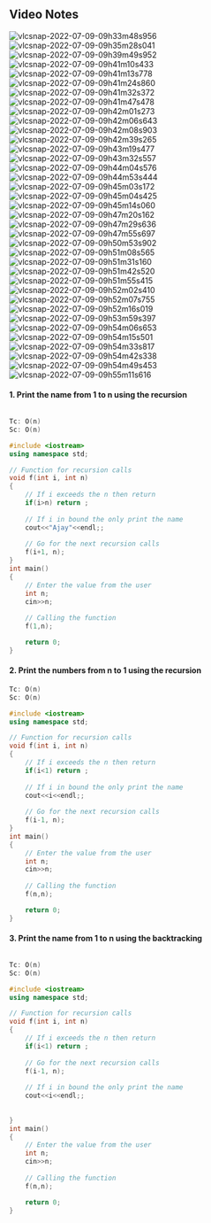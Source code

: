 ## Video Notes

![vlcsnap-2022-07-09-09h33m48s956](https://user-images.githubusercontent.com/37560890/178091508-3d5ed1c8-f230-442e-8f1d-d62c5f76725b.png)
![vlcsnap-2022-07-09-09h35m28s041](https://user-images.githubusercontent.com/37560890/178091509-4e76e3ad-0a30-421d-b949-77ba3efd34f2.png)
![vlcsnap-2022-07-09-09h39m49s952](https://user-images.githubusercontent.com/37560890/178091510-f0cba55e-9db7-4220-ac5d-4efa66ee4ad3.png)
![vlcsnap-2022-07-09-09h41m10s433](https://user-images.githubusercontent.com/37560890/178091511-7c0acce0-a7b3-4b8e-a018-00e3e2559f06.png)
![vlcsnap-2022-07-09-09h41m13s778](https://user-images.githubusercontent.com/37560890/178091512-2c84be73-0f58-4729-8ac8-6dde9cf60e23.png)
![vlcsnap-2022-07-09-09h41m24s860](https://user-images.githubusercontent.com/37560890/178091514-d12123d3-cd9b-4531-aa3a-747834eb8f63.png)
![vlcsnap-2022-07-09-09h41m32s372](https://user-images.githubusercontent.com/37560890/178091516-6aa2a559-549d-4118-9c8f-ff0074c06210.png)
![vlcsnap-2022-07-09-09h41m47s478](https://user-images.githubusercontent.com/37560890/178091517-175acee5-f597-428e-919e-49e74c6ce767.png)
![vlcsnap-2022-07-09-09h42m01s273](https://user-images.githubusercontent.com/37560890/178091518-76ff4aa9-9016-4de1-9fa9-b5cbfe663ef1.png)
![vlcsnap-2022-07-09-09h42m06s643](https://user-images.githubusercontent.com/37560890/178091519-fda0252b-9152-4e7e-b0bc-b9943717821b.png)
![vlcsnap-2022-07-09-09h42m08s903](https://user-images.githubusercontent.com/37560890/178091520-de342588-01ea-48d0-b580-0142fec1a108.png)
![vlcsnap-2022-07-09-09h42m39s265](https://user-images.githubusercontent.com/37560890/178091521-b398e477-0394-4d6c-ab33-49b117dc8640.png)
![vlcsnap-2022-07-09-09h43m19s477](https://user-images.githubusercontent.com/37560890/178091522-df0d93ff-a785-44dc-a16d-3d483992b1ea.png)
![vlcsnap-2022-07-09-09h43m32s557](https://user-images.githubusercontent.com/37560890/178091523-87ea8e50-46bc-464e-af0b-9426c6155f1e.png)
![vlcsnap-2022-07-09-09h44m04s576](https://user-images.githubusercontent.com/37560890/178091524-fc25d5f8-926e-4be4-be53-85752fb0aeb8.png)
![vlcsnap-2022-07-09-09h44m53s444](https://user-images.githubusercontent.com/37560890/178091526-b944f004-417a-416c-b57b-7c3f82c39ae0.png)
![vlcsnap-2022-07-09-09h45m03s172](https://user-images.githubusercontent.com/37560890/178091528-ae9465e4-ba5c-4e89-ae36-fb5df0565e07.png)
![vlcsnap-2022-07-09-09h45m04s425](https://user-images.githubusercontent.com/37560890/178091531-9443ece1-4366-42e2-901a-4f826fd6c5e3.png)
![vlcsnap-2022-07-09-09h45m14s060](https://user-images.githubusercontent.com/37560890/178091533-f7a76c42-2267-419b-93dc-4d99f96f2031.png)
![vlcsnap-2022-07-09-09h47m20s162](https://user-images.githubusercontent.com/37560890/178091535-ad3c596c-2dd7-4c58-8bf9-112f85cb5dc0.png)
![vlcsnap-2022-07-09-09h47m29s636](https://user-images.githubusercontent.com/37560890/178091536-04924ad7-01dc-4431-96bc-98ae1084fdf0.png)
![vlcsnap-2022-07-09-09h47m55s697](https://user-images.githubusercontent.com/37560890/178091537-955592bd-f3ee-444d-ba68-9f61f3334ad7.png)
![vlcsnap-2022-07-09-09h50m53s902](https://user-images.githubusercontent.com/37560890/178091538-8bc164ed-bcdc-440e-87ec-4957084a2235.png)
![vlcsnap-2022-07-09-09h51m08s565](https://user-images.githubusercontent.com/37560890/178091540-6bde5aa9-5e88-4aed-b5bf-749d3eb81500.png)
![vlcsnap-2022-07-09-09h51m31s160](https://user-images.githubusercontent.com/37560890/178091542-a9391d19-4e22-4908-a22e-7759bfdf0c5d.png)
![vlcsnap-2022-07-09-09h51m42s520](https://user-images.githubusercontent.com/37560890/178091543-3e67edc1-368a-4e1a-b8a6-9dc78d12e771.png)
![vlcsnap-2022-07-09-09h51m55s415](https://user-images.githubusercontent.com/37560890/178091544-01f45193-086a-4cd7-97b8-20cd3d8eb91b.png)
![vlcsnap-2022-07-09-09h52m02s410](https://user-images.githubusercontent.com/37560890/178091545-72b7d3ad-3db2-45cf-9ad6-abec3ff08c30.png)
![vlcsnap-2022-07-09-09h52m07s755](https://user-images.githubusercontent.com/37560890/178091546-1becf9dd-4dda-4fc6-9c93-07b16f639024.png)
![vlcsnap-2022-07-09-09h52m16s019](https://user-images.githubusercontent.com/37560890/178091548-73cab500-6aee-44be-aa3f-f2ffc6887307.png)
![vlcsnap-2022-07-09-09h53m59s397](https://user-images.githubusercontent.com/37560890/178091549-5c8a7965-0bd6-4fa1-99ad-00856c8f5024.png)
![vlcsnap-2022-07-09-09h54m06s653](https://user-images.githubusercontent.com/37560890/178091552-1deb2a58-1f65-4846-87f9-cb6ccb2f5e4e.png)
![vlcsnap-2022-07-09-09h54m15s501](https://user-images.githubusercontent.com/37560890/178091553-227b23ba-4705-4f35-a15f-f60760b20f51.png)
![vlcsnap-2022-07-09-09h54m33s817](https://user-images.githubusercontent.com/37560890/178091554-9ddd3440-396f-403d-b285-fe0ea59059d1.png)
![vlcsnap-2022-07-09-09h54m42s338](https://user-images.githubusercontent.com/37560890/178091555-3b14a8f7-6737-4781-8ffd-32e6966b9f88.png)
![vlcsnap-2022-07-09-09h54m49s453](https://user-images.githubusercontent.com/37560890/178091557-ccf70d69-6364-46c2-815f-e4cab1e6c160.png)
![vlcsnap-2022-07-09-09h55m11s616](https://user-images.githubusercontent.com/37560890/178091558-dc3be8bd-cb8a-43ec-87a7-58b838d69a69.png)


#### 1. Print the name from 1 to n using the recursion
```cpp

Tc: O(n)
Sc: O(n)

#include <iostream>
using namespace std;

// Function for recursion calls
void f(int i, int n)
{
    // If i exceeds the n then return
    if(i>n) return ;
    
    // If i in bound the only print the name
    cout<<"Ajay"<<endl;;
    
    // Go for the next recursion calls
    f(i+1, n);
}
int main()
{
    // Enter the value from the user
    int n;
    cin>>n;
    
    // Calling the function
    f(1,n);

    return 0;
}

```

#### 2. Print the numbers from n to 1 using the recursion

```cpp
Tc: O(n)
Sc: O(n)

#include <iostream>
using namespace std;

// Function for recursion calls
void f(int i, int n)
{
    // If i exceeds the n then return
    if(i<1) return ;
    
    // If i in bound the only print the name
    cout<<i<<endl;;
    
    // Go for the next recursion calls
    f(i-1, n);
}
int main()
{
    // Enter the value from the user
    int n;
    cin>>n;
    
    // Calling the function
    f(n,n);

    return 0;
}

```

#### 3. Print the name from 1 to n using the backtracking
```cpp

Tc: O(n)
Sc: O(n)

#include <iostream>
using namespace std;

// Function for recursion calls
void f(int i, int n)
{
    // If i exceeds the n then return
    if(i<1) return ;
    
    // Go for the next recursion calls
    f(i-1, n);
    
    // If i in bound the only print the name
    cout<<i<<endl;;
    
    
}
int main()
{
    // Enter the value from the user
    int n;
    cin>>n;
    
    // Calling the function
    f(n,n);

    return 0;
}



```
